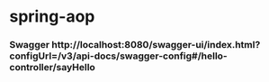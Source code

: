 # spring-aop
### Swagger http://localhost:8080/swagger-ui/index.html?configUrl=/v3/api-docs/swagger-config#/hello-controller/sayHello
